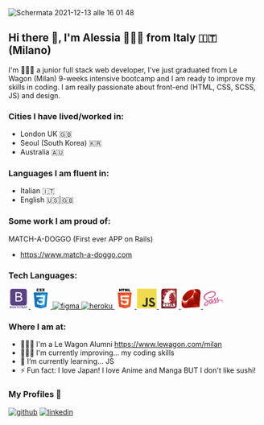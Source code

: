 
<img width="726" alt="Schermata 2021-12-13 alle 16 01 48" src="https://user-images.githubusercontent.com/91071931/145837680-fd7ee0c7-112f-4272-a3d5-4b0108f38349.png">

## Hi there 👋, I'm Alessia 🙋🏻‍♀️ from Italy 🇮🇹 (Milano)
I'm 👩🏻‍💻 a junior full stack web developer, I've just graduated from Le Wagon (Milan) 9-weeks intensive bootcamp and I am ready to improve my skills in coding.
I am really passionate about front-end (HTML, CSS, SCSS, JS) and design.

### Cities I have lived/worked in:

- London UK 🇬🇧
- Seoul (South Korea) 🇰🇷
- Australia 🇦🇺

### Languages I am fluent in:

- Italian 🇮🇹
- English 🇺🇸|🇬🇧

### Some work I am proud of:

MATCH-A-DOGGO (First ever APP on Rails)
- https://www.match-a-doggo.com

### Tech Languages:

<a href="https://getbootstrap.com" target="_blank" rel="noreferrer"> <img src="https://raw.githubusercontent.com/devicons/devicon/master/icons/bootstrap/bootstrap-plain-wordmark.svg" alt="bootstrap" width="40" height="40"/> </a> <a href="https://www.w3schools.com/css/" target="_blank" rel="noreferrer"> <img src="https://raw.githubusercontent.com/devicons/devicon/master/icons/css3/css3-original-wordmark.svg" alt="css3" width="40" height="40"/> </a> <a href="https://www.figma.com/" target="_blank" rel="noreferrer"> <img src="https://www.vectorlogo.zone/logos/figma/figma-icon.svg" alt="figma" width="40" height="40"/> </a> <a href="https://heroku.com" target="_blank" rel="noreferrer"> <img src="https://www.vectorlogo.zone/logos/heroku/heroku-icon.svg" alt="heroku" width="40" height="40"/> </a> <a href="https://www.w3.org/html/" target="_blank" rel="noreferrer"> <img src="https://raw.githubusercontent.com/devicons/devicon/master/icons/html5/html5-original-wordmark.svg" alt="html5" width="40" height="40"/> </a>  </a> <a href="https://developer.mozilla.org/en-US/docs/Web/JavaScript" target="_blank" rel="noreferrer"> <img src="https://raw.githubusercontent.com/devicons/devicon/master/icons/javascript/javascript-original.svg" alt="javascript" width="40" height="40"/>  </a> <a href="https://rubyonrails.org" target="_blank" rel="noreferrer"> <img src="https://raw.githubusercontent.com/devicons/devicon/master/icons/rails/rails-original-wordmark.svg" alt="rails" width="40" height="40"/> </a> <a href="https://www.ruby-lang.org/en/" target="_blank" rel="noreferrer"> <img src="https://raw.githubusercontent.com/devicons/devicon/master/icons/ruby/ruby-original.svg" alt="ruby" width="40" height="40"/> </a> <a href="https://sass-lang.com" target="_blank" rel="noreferrer"> <img src="https://raw.githubusercontent.com/devicons/devicon/master/icons/sass/sass-original.svg" alt="sass" width="40" height="40"/> </a> </p>

### Where I am at:
- 👩🏻‍🎓 I'm a Le Wagon Alumni https://www.lewagon.com/milan
- 👩🏻‍💻 I'm currently improving... my coding skills
- 🌱 I’m currently learning... JS
- ⚡ Fun fact: I love Japan! I love Anime and Manga BUT I don't like sushi!



### My Profiles 🚀
[<img src='https://cdn.jsdelivr.net/npm/simple-icons@3.0.1/icons/github.svg' alt='github' height='40'>](https://github.com/Allypetitsakura)  [<img src='https://cdn.jsdelivr.net/npm/simple-icons@3.0.1/icons/linkedin.svg' alt='linkedin' height='40'>](https://www.linkedin.com/in/alessiagarbi/)  



<!--
**Allypetitsakura/Allypetitsakura** is a ✨ _special_ ✨ repository because its `README.md` (this file) appears on your GitHub profile.

Here are some ideas to get you started:

- 🔭 I’m currently working on ...
- 🌱 I’m currently learning ...
- 👯 I’m looking to collaborate on ...
- 🤔 I’m looking for help with ...
- 💬 Ask me about ...
- 📫 How to reach me: ...
- 😄 Pronouns: ...
- ⚡ Fun fact: ...
-->
